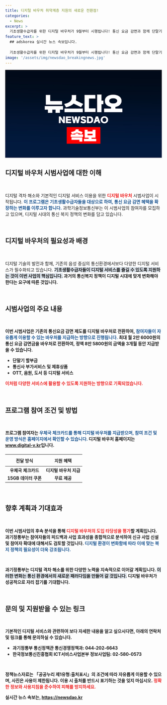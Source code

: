 ```yaml
---
title: 디지털 바우처 취약계층 지원의 새로운 전환점!
categories:
  - News
excerpt: >
  기초생활수급자를 위한 디지털 바우처가 9월부터 시행됩니다! 통신 요금 감면과 함께 단말기 할부금, OTT 서비스 등 다양한 디지털 서비스를 자유롭게 이용할 수 있는 기회가 열립니다. 참여자 모집이 시작되니 관심 있는 분들은 서둘러 확인하세요!
feature_text: >
  ## adskorea 실시간 뉴스 속보입니다.

  기초생활수급자를 위한 디지털 바우처가 9월부터 시행됩니다! 통신 요금 감면과 함께 단말기 할부금, OTT 서비스 등 다양한 디지털 서비스를 자유롭게 이용할 수 있는 기회가 열립니다. 참여자 모집이 시작되니 관심 있는 분들은 서둘러 확인하세요!
image: '/assets/img/newsdao_breakingnews.jpg'
---
```


<p><img src="/assets/img/newsdao_breakingnews.jpg" alt="adskorea 속보" /></p>

<h2 data-ke-size="size26">디지털 바우처 시범사업에 대한 이해</h2>

<p data-ke-size="size16">&nbsp;</p>

<p>디지털 격차 해소와 기본적인 디지털 서비스 이용을 위한 <b><span style="color: #ee2323;">디지털 바우처</span></b> 시범사업이 시작됩니다. <b><span style="color: #1a5490;">이 프로그램은 기초생활수급자들을 대상으로 하여, 통신 요금 감면 혜택을 확장하는 변화를 이루고자 합니다.</span></b> 과학기술정보통신부는 이 시범사업의 참여자를 모집하고 있으며, 디지털 시대의 통신 복지 정책의 변화를 담고 있습니다.</p>

<p data-ke-size="size16">&nbsp;</p>

<h2 data-ke-size="size26">디지털 바우처의 필요성과 배경</h2>

<p data-ke-size="size16">&nbsp;</p>

<p>디지털 기술의 발전과 함께, 기존의 음성 중심의 통신환경에서보다 다양한 디지털 서비스가 필수화되고 있습니다. <b><span style="background-color: #21538527;">기초생활수급자들이 디지털 서비스를 즐길 수 있도록 지원하는<b> 것이 이번 사업의 핵심입니다.</span></b> 과거의 통신복지 정책이 디지털 시대에 맞게 변화해야 한다는 요구에 따른 것입니다.</p>

<p data-ke-size="size16">&nbsp;</p>

<h2 data-ke-size="size26">시범사업의 주요 내용</h2>

<p data-ke-size="size16">&nbsp;</p>

<p>이번 시범사업은 기존의 통신요금 감면 제도를 디지털 바우처로 전환하여, <b><span style="color: #1a5490;">참여자들이 자유롭게 이용할 수 있는 바우처를 지급하는 방향으로 진행됩니다.</span></b> 최대 월 2만 6000원의 통신 요금 감면금을 바우처로 전환하여, 정액 8만 5800원의 금액을 3개월 동안 지급받을 수 있습니다.</p>

<ul>
    <li>단말기 할부금</li>
    <li>통신사 부가서비스 및 제휴상품</li>
    <li>OTT, 음원, 도서 등 디지털 서비스</li>
</ul>

<p><b><span style="color: #ee2323;">이처럼 다양한 서비스에 활용할 수 있도록 지원하는 방향으로 기획되었습니다.</span></b></p>

<p data-ke-size="size16">&nbsp;</p>

<h2 data-ke-size="size26">프로그램 참여 조건 및 방법</h2>

<p data-ke-size="size16">&nbsp;</p>

<p>프로그램 참여자는 <b><span style="color: #1a5490;">우체국 체크카드를 통해 디지털 바우처를 지급받으며, 참여 조건 및 운영 방식은 홈페이지에서 확인할 수 있습니다.</span></b> 디지털 바우처 홈페이지는 <a href="https://www.digital-v.kr">www.digital-v.kr</a>입니다.</p>

<table style="width: 100%; margin: 20px 0;">
    <thead>
        <tr>
            <th style="text-align: center; height: 30px;"><b>전달 방식</b></th>
            <th style="text-align: center; height: 30px;"><b>지원 혜택</b></th>
        </tr>
    </thead>
    <tbody>
        <tr>
            <td style="text-align: center; height: 17px;"><b>우체국 체크카드</b></td>
            <td style="text-align: center; height: 17px;"><b>디지털 바우처 지급</b></td>
        </tr>
        <tr>
            <td style="text-align: center; height: 17px;"><b>15GB 데이터 쿠폰</b></td>
            <td style="text-align: center; height: 17px;"><b>무료 제공</b></td>
        </tr>
    </tbody>
</table>

<p data-ke-size="size16">&nbsp;</p>

<h2 data-ke-size="size26">향후 계획과 기대효과</h2>

<p data-ke-size="size16">&nbsp;</p>

<p>이번 시범사업의 후속 분석을 통해 <b><span style="color: #ee2323;">디지털 바우처의 도입 타당성을 평가</span></b>할 계획입니다. 과기정통부는 참여자들의 피드백과 사업 효과성을 종합적으로 분석하여 신규 사업 신설 및 참여자 확대에 대해서도 검토할 것입니다. <b><span style="color: #1a5490;">디지털 환경이 변화함에 따라 이에 맞는 복지 정책의 필요성이 더욱 강조됩니다.</span></b></p>

<p data-ke-size="size16">&nbsp;</p>

<p>과기정통부는 디지털 격차 해소를 위한 다양한 노력을 지속적으로 이어갈 계획입니다. <b><span style="background-color: #21538527;">이러한 변화는 통신 환경에서의 새로운 패러다임을 만들어 갈 것입니다.</span></b> 디지털 바우처가 성공적으로 자리 잡기를 기대합니다.</p>

<p data-ke-size="size16">&nbsp;</p>

<h2 data-ke-size="size26">문의 및 지원받을 수 있는 링크</h2>

<p data-ke-size="size16">&nbsp;</p>

<p>기본적인 디지털 서비스와 관련하여 보다 자세한 내용을 알고 싶으시다면, 아래의 연락처 및 링크를 통해 문의하실 수 있습니다.</p>

<ul>
    <li>과기정통부 통신정책관 통신경쟁정책과: 044-202-6643</li>
    <li>한국정보통신진흥협회 ICT서비스사업본부 정보사업팀: 02-580-0573</li>
</ul>

<p data-ke-size="size16">&nbsp;</p>

<p>정책뉴스자료는 「공공누리 제1유형:출처표시」의 조건에 따라 자유롭게 이용할 수 있으며, 사진은 사용이 제한됩니다. 이용 시 출처를 반드시 표기하는 것을 잊지 마십시오. <b><span style="color: #ee2323;">정확한 정보와 사용지침을 준수하여 피해를 방지하세요.</span></b></p>
실시간 뉴스 속보는, <a href="https://newsdao.kr" rel="dofollow">https://newsdao.kr</a>


